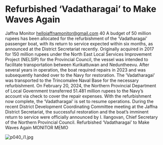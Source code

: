 # Refurbished ‘Vadatharagai’ to Make Waves Again

Jaffna Monitor
hellojaffnamonitor@gmail.com
40
A 
budget of 50 million rupees has been 
allocated for the refurbishment of 
the ‘Vadatharagai’ passenger boat, with 
its return to service expected within six 
months, as announced at the District 
Secretariat recently.
Originally acquired in 2017 for 150 
million rupees under the North East 
Local Services Improvement Project 
(NELSIP) for the Provincial Council, 
the vessel was intended to facilitate 
transportation between Kurikattuwan 
and Neduntheevu. After several years in 
operation, the boat required repairs in 
2023 and was subsequently handed over 
to the Navy for restoration.
The ‘Vadatharagai’ was transported to the 
Trincomalee Naval Base for the necessary 
refurbishment. On February 20, 2024, the 
Northern Provincial Department of Local 
Government transferred 51.481 million 
rupees to the Navy’s account via check to 
cover the repair expenses.
With the refurbishment now complete, 
the ‘Vadatharagai’ is set to resume 
operations. During the recent District 
Development Coordinating Committee 
meeting at the Jaffna District Secretariat, 
the successful restoration and the boat’s 
imminent return to service were officially 
announced by I. Ilangovan, Chief 
Secretary of the Northern Provincial 
Council. 
Refurbished ‘Vadatharagai’ 
to Make Waves Again
MONITOR MEMO

![p040_i1.jpg](images_out/026_refurbished_vadatharagai_to_make_waves_again/p040_i1.jpg)

